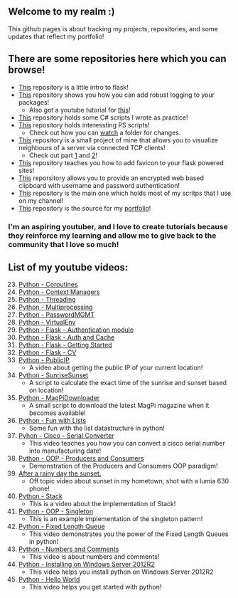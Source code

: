 ﻿## Welcome to my realm :)

This github pages is about tracking my projects, repositories, and some updates that reflect my portfolio!

## There are some repositories here which you can browse!

 - [This](/flask) repository is a little intro to flask!
 - [This](/LoggingDemo) repository shows you how you can add robust logging to your packages!
 	- Also got a youtube tutorial for [this](https://youtu.be/MR1UCha7oWw)!
 - [This](/csharp) repository holds some C# scripts I wrote as practice!
 - [This](/powershell) repository holds interessting PS scripts!
 	- Check out how you can [watch](https://youtu.be/Y2Wms6ywKAc) a folder for changes.
 - [This](/GNSMapper) repository is a small project of mine that allows you to visualize neighbours of a server via connected TCP clients!
 	- Check out part [1](https://youtu.be/xAKFC4nhMxo) and [2](https://youtu.be/K6t9oVNLYSI)!
 - [This](/flask-favicon) repository teaches you how to add favicon to your flask powered sites!
 - [This](/webclipboard) reporsitory allows you to provide an encrypted web based clipboard with username and password authentication!
 - [This](/python) repository is the main one which holds most of my scritps that I use on my channel!
 - [This](/pythonanywhere-portfolio) repository is the source for my [portfolio](http://r3ap3rpy.pythonanywhere.com)! 


### I'm an aspiring youtuber, and I love to create tutorials because they reinforce my learning and allow me to give back to the community that I love so much!

## List of my youtube videos:
 23. [Python - Coroutines](https://youtu.be/nawc582rYac)
 22. [Python - Context Managers](https://youtu.be/78iHBhrWyeM)
 21. [Python - Threading](https://youtu.be/jz3GmNIc6UU)
 20. [Python - Multiprocessing](https://youtu.be/aUSaCRFYRxc)
 19. [Python - PasswordMGMT](https://youtu.be/ITf3t_ET6Is)
 18. [Python - VirtualEnv](https://youtu.be/NmHPTxsR0T0)
 17. [Python - Flask - Authentication module](https://youtu.be/hXYGJZnu3Jo)
 16. [Python - Flask - Auth and Cache](https://youtu.be/KOqS_UL8TQU)
 15. [Python - Flask - Getting Started](https://youtu.be/xSzDKi4ugH4)
 14. [Python - Flask - CV](https://youtu.be/H4PVA-NkIJo)
 13. [Python - PublicIP](https://youtu.be/Th8q07DYACA)
      - A video about getting the public IP of your current location!
 12. [Python -  SunriseSunset](https://youtu.be/0dDcZpRy39s)
      - A script to calculate the exact time of the sunrise and sunset based on location!
 11. [Python -  MagPiDownloader](https://youtu.be/ltaEBGsoIRc)
      - A small script to download the latest MagPi magazine when it becomes available!
 10. [Python -  Fun with Lists](https://youtu.be/ukHYA0MTJH8)
      - Some fun with the list datastructure in python!
 9. [Pyhon - Cisco - Serial Converter](https://youtu.be/UZtVQoalRsM)
     - This video teaches you how you can convert a cisco serial number into manufacturing date!
 8. [Python - OOP - Producers and Consumers](https://youtu.be/nmkBk1Rb8ig)
     - Demonstration of the Producers and Consumers OOP paradigm!
 7. [After a rainy day the sunset.](https://youtu.be/Zs_e_VOqIf4)
     - Off topic video about sunset in my hometown, shot with a lumia 630 phone!
 6. [Python - Stack](https://youtu.be/KDqQYeb8nzg)
     - This is a video about the implementation of Stack!
 5. [Python - OOP - Singleton](https://youtu.be/kmAStfwahJE)
     - This is an example implementation of the singleton pattern!
 4. [Python - Fixed Length Queue](https://youtu.be/kiHR6397d_o)
     - This video demonstrates you the power of the Fixed Length Queues in python!
 3. [Python - Numbers and Comments](https://youtu.be/0JWNmzsMK58)
     - This video is about numbers and comments!
 2. [Python - Installing on Windows Server 2012R2](https://youtu.be/xyApAP5Qom4)
     - This video helps you install python on Windows Server 2012R2
 1. [Python - Hello World](https://youtu.be/xgUWjB4u9QA) 
     - This video helps you get started with python!
